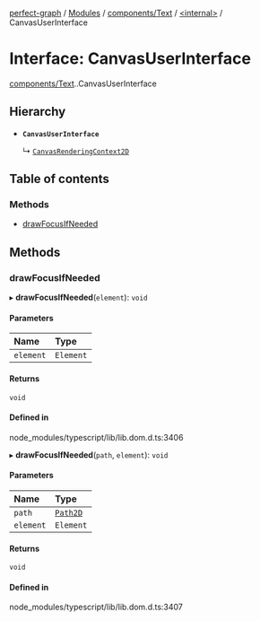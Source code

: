 [perfect-graph](../README.md) / [Modules](../modules.md) / [components/Text](../modules/components_Text.md) / [<internal\>](../modules/components_Text._internal_.md) / CanvasUserInterface

# Interface: CanvasUserInterface

[components/Text](../modules/components_Text.md).[<internal>](../modules/components_Text._internal_.md).CanvasUserInterface

## Hierarchy

- **`CanvasUserInterface`**

  ↳ [`CanvasRenderingContext2D`](components_Text._internal_.CanvasRenderingContext2D.md)

## Table of contents

### Methods

- [drawFocusIfNeeded](components_Text._internal_.CanvasUserInterface.md#drawfocusifneeded)

## Methods

### drawFocusIfNeeded

▸ **drawFocusIfNeeded**(`element`): `void`

#### Parameters

| Name | Type |
| :------ | :------ |
| `element` | `Element` |

#### Returns

`void`

#### Defined in

node_modules/typescript/lib/lib.dom.d.ts:3406

▸ **drawFocusIfNeeded**(`path`, `element`): `void`

#### Parameters

| Name | Type |
| :------ | :------ |
| `path` | [`Path2D`](../modules/components_Text._internal_.md#path2d) |
| `element` | `Element` |

#### Returns

`void`

#### Defined in

node_modules/typescript/lib/lib.dom.d.ts:3407
